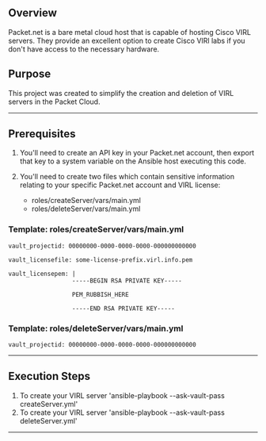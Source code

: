 ## Overview
Packet.net is a bare metal cloud host that is capable of hosting Cisco VIRL servers. They provide an excellent option to create Cisco VIRl labs if you don't have access to the necessary hardware.
## Purpose
This project was created to simplify the creation and deletion of VIRL servers in the Packet Cloud.

---

## Prerequisites
1. You'll need to create an API key in your Packet.net account, then export that key to a system variable on the Ansible host executing this code.

2. You'll need to create two files which contain sensitive information relating to your specific Packet.net account and VIRL license:
   - roles/createServer/vars/main.yml
   - roles/deleteServer/vars/main.yml

### Template: roles/createServer/vars/main.yml
    vault_projectid: 00000000-0000-0000-0000-000000000000

    vault_licensefile: some-license-prefix.virl.info.pem

    vault_licensepem: |
                      -----BEGIN RSA PRIVATE KEY-----

                      PEM_RUBBISH_HERE

                      -----END RSA PRIVATE KEY-----

### Template: roles/deleteServer/vars/main.yml
    vault_projectid: 00000000-0000-0000-0000-000000000000

---

## Execution Steps
1. To create your VIRL server
   'ansible-playbook --ask-vault-pass createServer.yml'
2. To create your VIRL server
   'ansible-playbook --ask-vault-pass deleteServer.yml'
---
